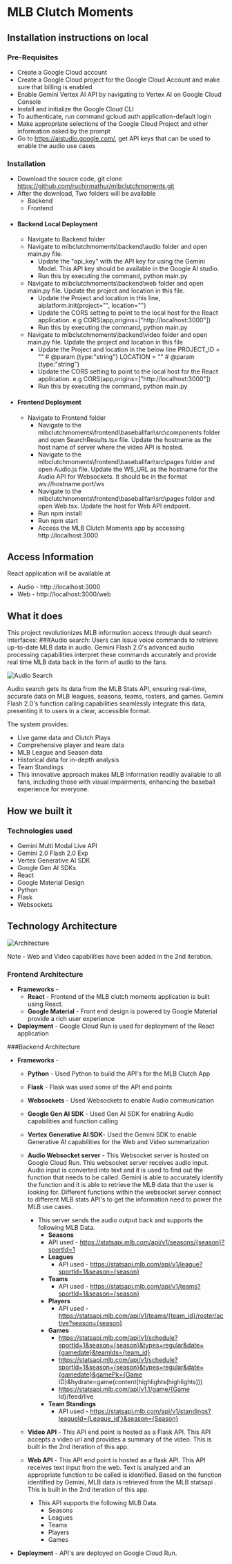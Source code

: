 # MLB Clutch Moments

## Installation instructions on local

### Pre-Requisites
* Create a Google Cloud account
* Create a Google Cloud project for the Google Cloud Account and make sure that billing is enabled
* Enable Gemini Vertex AI API by navigating to Vertex AI on Google Cloud Console
* Install and initialize the Google Cloud CLI
* To authenticate, run command gcloud auth application-default login
* Make appropriate selections of the Google Cloud Project and other information asked by the prompt
* Go to https://aistudio.google.com/, get API keys that can be used to enable the audio use cases

### Installation  

* Download the source code, git clone https://github.com/ruchirmathur/mlbclutchmoments.git
* After the download, Two folders will be available
   * Backend
   * Frontend
 * #### Backend Local Deployment
   * Navigate to Backend folder
   * Navigate to mlbclutchmoments\backend\audio folder and open main.py file.
      * Update the "api_key" with the API key for using the Gemini Model. This API key should be available in the Google AI studio.
      * Run this by executing the command, python main.py
   * Navigate to mlbclutchmoments\backend\web folder and open main.py file. Update the project and location in this file.
      * Update the Project and location in this line, aiplatform.init(project="", location="") 
      * Update the CORS setting to point to the local host for the React application. e.g CORS(app,origins=["http://localhost:3000"])
      * Run this by executing the command, python main.py
   * Navigate to mlbclutchmoments\backend\video folder and open main.py file. Update the project and location in this file
     * Update the Project and location in the below line
            PROJECT_ID = ""  # @param {type:"string"}
            LOCATION = ""  # @param {type:"string"}
      * Update the CORS setting to point to the local host for the React application. e.g CORS(app,origins=["http://localhost:3000"])
      * Run this by executing the command, python main.py
* #### Frontend Deployment
   * Navigate to Frontend folder
     * Navigate to the mlbclutchmoments\frontend\baseballfan\src\components folder and open SearchResults.tsx file. Update the hostname as the host name of server where the video API is hosted.
     * Navigate to the mlbclutchmoments\frontend\baseballfan\src\pages folder and open Audio.js file. Update the  WS_URL as the hostname for the Audio API for Websockets. It should be in the format ws://hostname:port/ws
     * Navigate to the mlbclutchmoments\frontend\baseballfan\src\pages folder and open Web.tsx. Update the host for Web API endpoint.
     * Run npm install
     * Run npm start
     * Access the MLB Clutch Moments app by accessing http://localhost:3000
    
## Access Information
React application will be available at
  * Audio - http://localhost:3000
  * Web - http://localhost:3000/web
        

## What it does
This project revolutionizes MLB information access through dual search interfaces:
###Audio search: 
Users can issue voice commands to retrieve up-to-date MLB data in audio. Gemini Flash 2.0's advanced audio processing capabilities interpret these commands accurately and provide real time MLB data back in the form of audio to the fans.

![Audio Search](https://storage.cloud.google.com/baseballfan/audio.png)

Audio search gets its data from the MLB Stats API, ensuring real-time, accurate data on MLB leagues, seasons, teams, rosters, and games. Gemini Flash 2.0's function calling capabilities seamlessly integrate this data, presenting it to users in a clear, accessible format. 

The system provides:
* Live game data and Clutch Plays
* Comprehensive player and team data
* MLB League and Season data
* Historical data for in-depth analysis
* Team Standings
* This innovative approach makes MLB information readily available to all fans, including those with visual impairments, enhancing the baseball experience for everyone.


## How we built it
### Technologies used

* Gemini Multi Modal Live API
* Gemini 2.0 Flash 2.0 Exp
* Vertex Generative AI SDK
* Google Gen AI SDKs
* React
* Google Material Design
* Python
* Flask
* Websockets

## Technology Architecture
![Architecture](https://storage.cloud.google.com/baseballfan/Untitled%20Diagram.png)

Note - Web and Video capabilities have been added in the 2nd iteration.

### Frontend Architecture

* **Frameworks** - 
     * **React** - Frontend of the MLB clutch moments application is built using React.
     * **Google Material** - Front end design is powered by Google Material provide a rich user experience
* **Deployment** -  Google Cloud Run is used for deployment of the React application  

###Backend Architecture

* **Frameworks** - 
     * **Python** - Used Python to build the API's for the MLB Clutch App
     * **Flask** - Flask was used some of the API end points
     * **Websockets** - Used Websockets to enable Audio communication
     * **Google Gen AI SDK** - Used Gen AI SDK for enabling Audio capabilities and function calling
     * **Vertex Generative AI SDK**- Used the Gemini SDK to enable Generative AI capabilities for the Web and Video summarization

     * **Audio Websocket server** - This Websocket server is hosted on Google Cloud Run. This websocket server receives audio input. Audio input is converted into text and it is used to find out the function that needs to be called. Gemini is able to accurately identify the function and it is able to retrieve the MLB data that the user is looking for. Different functions within the websocket server connect to different MLB stats API's to get the information need to power the MLB use cases. 
         * This server sends the audio output back and supports the following MLB Data.
             * **Seasons**
              * API used - https://statsapi.mlb.com/api/v1/seasons/{season}?sportId=1
             * **Leagues**
               * API used - https://statsapi.mlb.com/api/v1/league?sportId=1&season={season}
             * **Teams**
               * API used - https://statsapi.mlb.com/api/v1/teams?sportId=1&season={season}
             * **Players**
               * API used - https://statsapi.mlb.com/api/v1/teams/{team_id}/roster/active?season={season}
             * **Games**
                - https://statsapi.mlb.com/api/v1/schedule?sportId=1&season={season}&types=regular&date={gamedate}&teamIds={team_id}
                - https://statsapi.mlb.com/api/v1/schedule?sportId=1&season={season}&types=regular&date={gamedate}&gamePk={Game ID}&hydrate=game(content(highlights(highlights)))
               * https://statsapi.mlb.com/api/v1.1/game/{Game Id}/feed/live
             * **Team Standings**
                * API used - https://statsapi.mlb.com/api/v1/standings?leagueId={League_id'}&season={Season}



     * **Video API** - This API end point is hosted as a Flask API. This API accepts a video url and provides a summary of the video. This is built in the 2nd iteration of this app.

     * **Web API** - This API end point is hosted as a flask API. This API receives text input from the web. Text is analyzed and an appropriate function to be called is identified. Based on the function identified by Gemini, MLB data is retrieved from the MLB statsapi . This is built in the 2nd iteration of this app.
         * This API supports the following MLB Data.
             * Seasons
             * Leagues
             * Teams
             * Players
             * Games

* **Deployment** - API's are deployed on Google Cloud Run.

